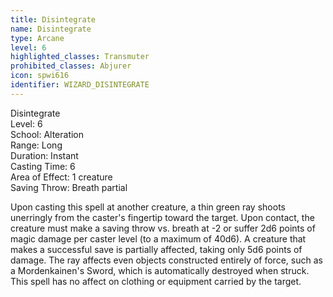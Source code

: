 ```yaml
---
title: Disintegrate
name: Disintegrate
type: Arcane
level: 6
highlighted_classes: Transmuter
prohibited_classes: Abjurer
icon: spwi616
identifier: WIZARD_DISINTEGRATE
---
```

Disintegrate  
Level: 6  
School: Alteration  
Range: Long  
Duration: Instant  
Casting Time: 6  
Area of Effect: 1 creature  
Saving Throw: Breath partial  
  
Upon casting this spell at another creature, a thin green ray shoots unerringly from the caster's fingertip toward the target. Upon contact, the creature must make a saving throw vs. breath at -2 or suffer 2d6 points of magic damage per caster level (to a maximum of 40d6). A creature that makes a successful save is partially affected, taking only 5d6 points of damage. The ray affects even objects constructed entirely of force, such as a Mordenkainen's Sword, which is automatically destroyed when struck. This spell has no affect on clothing or equipment carried by the target.  
